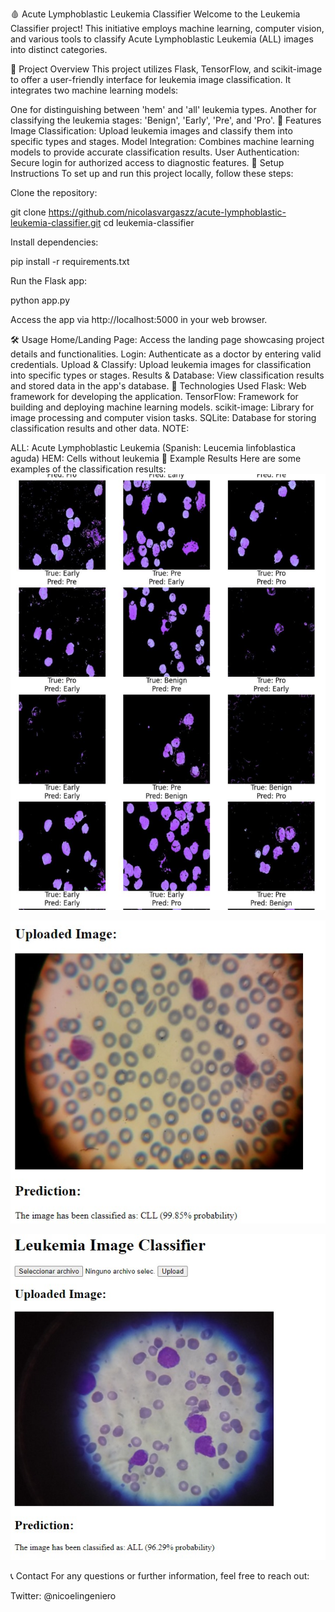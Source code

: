 🩸 Acute Lymphoblastic Leukemia Classifier
Welcome to the Leukemia Classifier project! This initiative employs machine learning, computer vision, and various tools to classify Acute Lymphoblastic Leukemia (ALL) images into distinct categories.

🔬 Project Overview
This project utilizes Flask, TensorFlow, and scikit-image to offer a user-friendly interface for leukemia image classification. It integrates two machine learning models:

One for distinguishing between 'hem' and 'all' leukemia types.
Another for classifying the leukemia stages: 'Benign', 'Early', 'Pre', and 'Pro'.
🌟 Features
Image Classification: Upload leukemia images and classify them into specific types and stages.
Model Integration: Combines machine learning models to provide accurate classification results.
User Authentication: Secure login for authorized access to diagnostic features.
🚀 Setup Instructions
To set up and run this project locally, follow these steps:

Clone the repository:

git clone https://github.com/nicolasvargaszz/acute-lymphoblastic-leukemia-classifier.git cd leukemia-classifier

Install dependencies:

pip install -r requirements.txt

Run the Flask app:

python app.py

Access the app via http://localhost:5000 in your web browser.

🛠️ Usage
Home/Landing Page: Access the landing page showcasing project details and functionalities.
Login: Authenticate as a doctor by entering valid credentials.
Upload & Classify: Upload leukemia images for classification into specific types or stages.
Results & Database: View classification results and stored data in the app's database.
🧩 Technologies Used
Flask: Web framework for developing the application.
TensorFlow: Framework for building and deploying machine learning models.
scikit-image: Library for image processing and computer vision tasks.
SQLite: Database for storing classification results and other data.
NOTE:

ALL: Acute Lymphoblastic Leukemia (Spanish: Leucemia linfoblastica aguda)
HEM: Cells without leukemia
📸 Example Results
Here are some examples of the classification results:
![Ejemplo de los resultados:](https://github.com/nicolasvargaszz/acute-lymphoblastic-leukemia-classifier/blob/main/WhatsApp%20Image%202024-07-08%20at%2023.38.07.jpeg)

![Ejemplo de los resultados:](https://github.com/nicolasvargaszz/acute-lymphoblastic-leukemia-classifier/blob/main/WhatsApp%20Image%202024-07-08%20at%2023.27.51.jpeg)

![Ejemplo de los resultados:](https://github.com/nicolasvargaszz/acute-lymphoblastic-leukemia-classifier/blob/main/WhatsApp%20Image%202024-07-08%20at%2023.27.51%20(1).jpeg)




📞 Contact
For any questions or further information, feel free to reach out:

Twitter: @nicoelingeniero
